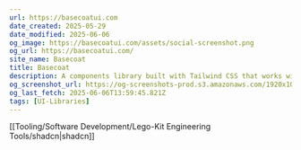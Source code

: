 ```yaml
---
url: https://basecoatui.com
date_created: 2025-05-29
date_modified: 2025-06-06
og_image: https://basecoatui.com/assets/social-screenshot.png
og_url: https://basecoatui.com/
site_name: Basecoat
title: Basecoat
description: A components library built with Tailwind CSS that works with any web stack.
og_screenshot_url: https://og-screenshots-prod.s3.amazonaws.com/1920x1080/80/false/30cb20079756d81c0e64440bd7b21680abcbf1d27fe2cd50441aee0071324ebe.jpeg
og_last_fetch: 2025-06-06T13:59:45.821Z
tags: [UI-Libraries]
---
```


[[Tooling/Software Development/Lego-Kit Engineering Tools/shadcn|shadcn]]


